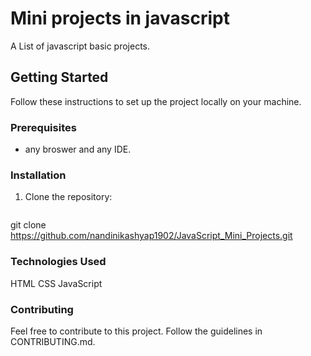 # Mini projects in javascript

A List of javascript basic projects.

## Getting Started

Follow these instructions to set up the project locally on your machine.

### Prerequisites

- any broswer and any IDE.
  
### Installation

1. Clone the repository:

   ```bash
  git clone https://github.com/nandinikashyap1902/JavaScript_Mini_Projects.git

### Technologies Used

HTML
CSS
JavaScript

### Contributing

Feel free to contribute to this project. Follow the guidelines in CONTRIBUTING.md.
